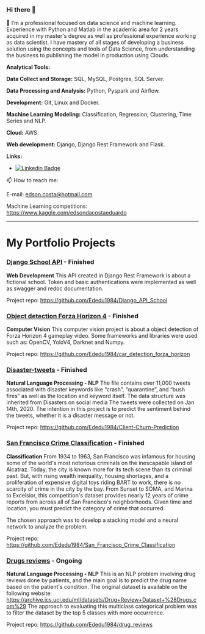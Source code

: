 ### Hi there 👋


🔭 I’m a professional focused on data science and machine learning. Experience with Python and Matlab in the academic area for 2 years acquired in my master's degree as well as professional experience working as data scientist.
I have mastery of all stages of developing a business solution using the concepts and tools of Data Science, from understanding the business to publishing the model in production using Clouds.


**Analytical Tools:**

**Data Collect and Storage:** SQL, MySQL, Postgres, SQL Server.

**Data Processing and Analysis:** Python, Pyspark and Airflow.

**Development:** Git, Linux and Docker. 

**Machine Learning Modeling:** Classification, Regression, Clustering, Time Series and NLP. 

**Cloud:** AWS

**Web development:** Django, Django Rest Framework and Flask.

**Links:**
* [![Linkedin Badge](https://img.shields.io/badge/-LinkedIn-blue?style=flat&logo=LinkedIn&logoColor=white)](https://www.linkedin.com/in/edson-da-costa-eduardo-20315625/)


📫 How to reach me: 

E-mail: edson.costa@hotmail.com

Machine Learning competitions: https://www.kaggle.com/edsondacostaeduardo

---

# My Portfolio Projects

### [Django School API](https://github.com/Ededu1984/Django_API_School) - Finished

**Web Development**
This API created in Django Rest Framework is about a fictional school. Token and basic authentications 
were implemented as well as swagger and redoc documentation.

Project repo: https://github.com/Ededu1984/Django_API_School

### [Object detection Forza Horizon 4](https://github.com/Ededu1984/car_detection_forza_horizon) - Finished

**Computer Vision**
This computer vision project is about a object detection of Forza Horizon 4 gameplay video. Some frameworks and libraries 
were used such as: OpenCV, YoloV4, Darknet and Numpy. 

Project repo: https://github.com/Ededu1984/car_detection_forza_horizon

### [Disaster-tweets](https://github.com/Ededu1984/Disaster-tweets) - Finished

**Natural Language Processing - NLP**
The file contains over 11,000 tweets associated with disaster keywords like “crash”, “quarantine”, and “bush fires” as well as the location and keyword itself. The data structure was inherited from Disasters on social media
The tweets were collected on Jan 14th, 2020. The intention in this project is to predict the sentiment behind the tweets, whether it is a disaster message or not.

Project repo: https://github.com/Ededu1984/Client-Churn-Prediction

### [San Francisco Crime Classification](https://github.com/Ededu1984/San_Francisco_Crime_Classification) - Finished

**Classification**
From 1934 to 1963, San Francisco was infamous for housing some of the world's most notorious criminals on the inescapable island of Alcatraz.
Today, the city is known more for its tech scene than its criminal past. But, with rising wealth inequality, housing shortages, and a proliferation of expensive digital toys riding BART to work, there is no scarcity of crime in the city by the bay.
From Sunset to SOMA, and Marina to Excelsior, this competition's dataset provides nearly 12 years of crime reports from across all of San Francisco's neighborhoods. Given time and location, you must predict the category of crime that occurred.

The chosen approach was to develop a stacking model and a neural network to analyze the problem.

Project repo: https://github.com/Ededu1984/San_Francisco_Crime_Classification

### [Drugs reviews](https://github.com/Ededu1984/drug_reviews) - Ongoing

**Natural Language Processing - NLP**
This is an NLP problem involving drug reviews done by patients, and the main goal is to predict the drug name based on the patient's condition. 
The original dataset is available on the following website: https://archive.ics.uci.edu/ml/datasets/Drug+Review+Dataset+%28Drugs.com%29
The approach to evaluating this multiclass categorical problem was to filter the dataset by the top 5 classes with more occurrence. 

Project repo: https://github.com/Ededu1984/drug_reviews
